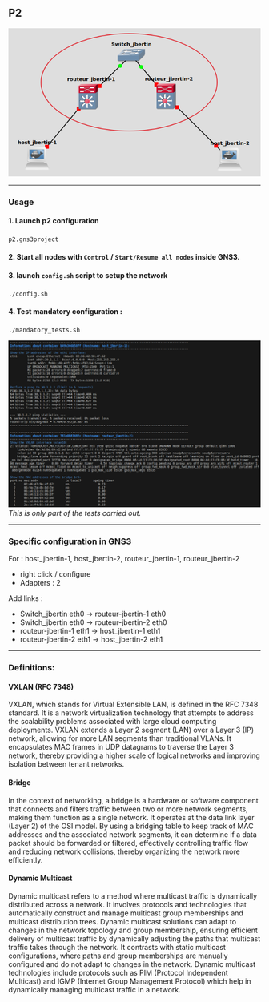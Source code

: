 ## P2

![P2](../screenshots/P2.png)

----

### Usage

#### 1. Launch p2 configuration
``p2.gns3project``

#### 2. Start all nodes with ``Control`` / ``Start/Resume all nodes`` inside GNS3.

#### 3. launch ``config.sh`` script to setup the network
``./config.sh``

#### 4. Test mandatory configuration :
``./mandatory_tests.sh``

![P2 - Tests](../screenshots/P2_tests.png)
*This is only part of the tests carried out.*

----

### Specific configuration in GNS3

For : host_jbertin-1, host_jbertin-2, routeur_jbertin-1, routeur_jbertin-2
- right click / configure
- Adapters : 2

Add links :
- Switch_jbertin eth0 -> routeur-jbertin-1 eth0
- Switch_jbertin eth0 -> routeur-jbertin-2 eth0
- routeur-jbertin-1 eth1 -> host_jbertin-1 eth1
- routeur-jbertin-2 eth1 -> host_jbertin-2 eth1

----

### Definitions:

#### VXLAN (RFC 7348)
VXLAN, which stands for Virtual Extensible LAN, is defined in the RFC 7348 standard. It is a network virtualization technology that attempts to address the scalability problems associated with large cloud computing deployments. VXLAN extends a Layer 2 segment (LAN) over a Layer 3 (IP) network, allowing for more LAN segments than traditional VLANs. It encapsulates MAC frames in UDP datagrams to traverse the Layer 3 network, thereby providing a higher scale of logical networks and improving isolation between tenant networks.

#### Bridge
In the context of networking, a bridge is a hardware or software component that connects and filters traffic between two or more network segments, making them function as a single network. It operates at the data link layer (Layer 2) of the OSI model. By using a bridging table to keep track of MAC addresses and the associated network segments, it can determine if a data packet should be forwarded or filtered, effectively controlling traffic flow and reducing network collisions, thereby organizing the network more efficiently.

#### Dynamic Multicast
Dynamic multicast refers to a method where multicast traffic is dynamically distributed across a network. It involves protocols and technologies that automatically construct and manage multicast group memberships and multicast distribution trees. Dynamic multicast solutions can adapt to changes in the network topology and group membership, ensuring efficient delivery of multicast traffic by dynamically adjusting the paths that multicast traffic takes through the network. It contrasts with static multicast configurations, where paths and group memberships are manually configured and do not adapt to changes in the network. Dynamic multicast technologies include protocols such as PIM (Protocol Independent Multicast) and IGMP (Internet Group Management Protocol) which help in dynamically managing multicast traffic in a network.
